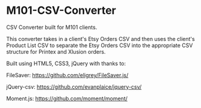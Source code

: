 # M101-CSV-Converter
CSV Converter built for M101 clients.

This converter takes in a client's Etsy Orders CSV and then uses the client's Product List CSV to separate the Etsy Orders CSV into the appropriate CSV structure for Printex and Xlusion orders.

Built using HTML5, CSS3, jQuery with thanks to:

FileSaver: https://github.com/eligrey/FileSaver.js/

jQuery-csv: https://github.com/evanplaice/jquery-csv/

Moment.js: https://github.com/moment/moment/
